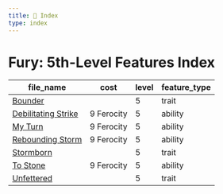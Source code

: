 ```yaml
---
title: 📑 Index
type: index
---
```


# Fury: 5th-Level Features Index

| file_name                                       | cost       | level | feature_type |
| ----------------------------------------------- | ---------- | ----- | ------------ |
| [Bounder](../Bounder)                           |            | 5     | trait        |
| [Debilitating Strike](../Debilitating%20Strike) | 9 Ferocity | 5     | ability      |
| [My Turn](../My%20Turn)                         | 9 Ferocity | 5     | ability      |
| [Rebounding Storm](../Rebounding%20Storm)       | 9 Ferocity | 5     | ability      |
| [Stormborn](../Stormborn)                       |            | 5     | trait        |
| [To Stone](../To%20Stone)                       | 9 Ferocity | 5     | ability      |
| [Unfettered](../Unfettered)                     |            | 5     | trait        |
